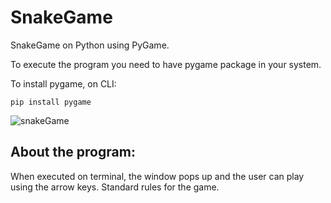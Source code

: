 # SnakeGame
SnakeGame on Python using PyGame.

To execute the program you need to have pygame package in your system.

To install pygame, on CLI:
```angular2html
pip install pygame
```

![snakeGame](https://user-images.githubusercontent.com/108089304/185264703-569f62e5-5e09-410d-a4ad-71e5b945bc7c.png)
## About the program:

When executed on terminal, the window pops up and the user can play using the arrow keys.
Standard rules for the game.
